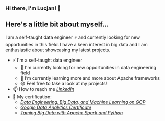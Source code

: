 ### Hi there, I'm Lucjan! 👋

## Here's a little bit about myself...
I am a self-taught data engineer ⚡ and currently looking for new opportunities in this field. I have a keen interest in big data and I am enthusiastic about showcasing my latest projects.
- ⚡ I'm a self-taught data engineer
  - 🤔 I'm currently looking for new opportunities in data engineering field
  - 🌱 I’m currently learning more and more about Apache frameworks
  - 😄 Feel free to take a look at my projects!
- 📫 How to reach me [*LinkedIn*](https://www.linkedin.com/in/lucjankonopka/)
- 📝 My certification:
  - [*Data Engineering, Big Data, and Machine Learning on GCP*](https://www.coursera.org/account/accomplishments/specialization/certificate/L6GC3BVG4FXT)
  - [*Google Data Analytics Certificate*](https://www.credly.com/badges/d8457d2e-06e4-4142-8ea1-4cfd52f24c67/linked_in_profile)
  - [*Taming Big Data with Apache Spark and Python*](https://www.udemy.com/certificate/UC-e77a4dc3-1f94-44f6-847b-b766e19da7b3/)
  
<!--
**lucjankonopka/lucjankonopka** is a ✨ _special_ ✨ repository because its `README.md` (this file) appears on your GitHub profile.

Here are some ideas to get you started:

- 🔭 I’m currently working on ...
- 🌱 I’m currently learning ...
- 👯 I’m looking to collaborate on ...
- 🤔 I’m looking for help with ...
- 💬 Ask me about ...
- 📫 How to reach me: ...
- 😄 Pronouns: ...
- ⚡ Fun fact: ...
-->

